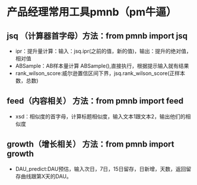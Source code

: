 # 产品经理常用工具pmnb（pm牛逼）
## jsq （计算器首字母）方法：from pmnb import jsq
 * ipr：提升量计算：输入：jsq.ipr(之前的值，新的值)，输出：提升的绝对值，相对值  
 * ABSample：AB样本量计算  ABSample(),直接执行，根据提示输入就有结果
 * rank_wilson_score:威尔逊置信区间下界，jsq.rank_wilson_score(正样本数，总数)

## feed（内容相关） 方法：from pmnb import feed
 * xsd：相似度的首字母，计算标题相似度，输入文本1跟文本2，输出他们的相似度


## growth（增长相关） 方法：from pmnb import growth
 * DAU_predict:DAU预估，输入次日，7日，15日留存，日新增，天数，返回留存曲线跟第X天的DAU。